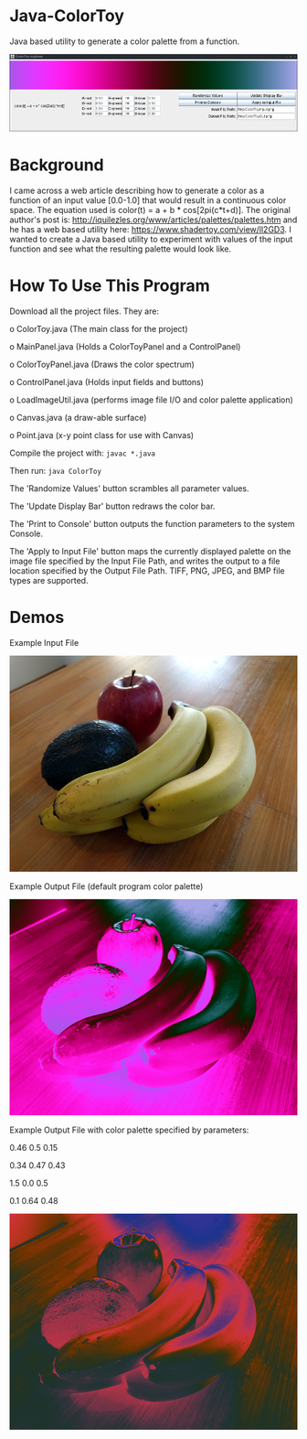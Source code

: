 # Java-ColorToy
Java based utility to generate a color palette from a function.

![ColorToy Screenshot](screenshot.png "Program screenshot")

# Background
I came across a web article describing how to generate a color as a function of an input value [0.0-1.0] that would result in a continuous color space.  The equation used is color(t) = a + b \* cos[2pi(c\*t+d)].  The original author's post is: http://iquilezles.org/www/articles/palettes/palettes.htm and he has a web based utility here: https://www.shadertoy.com/view/ll2GD3.  I wanted to create a Java based utility to experiment with values of the input function and see what the resulting palette would look like.

# How To Use This Program
Download all the project files.  They are:

o ColorToy.java (The main class for the project)

o MainPanel.java (Holds a ColorToyPanel and a ControlPanel)

o ColorToyPanel.java (Draws the color spectrum)

o ControlPanel.java (Holds input fields and buttons)

o LoadImageUtil.java (performs image file I/O and color palette application)

o Canvas.java (a draw-able surface)

o Point.java (x-y point class for use with Canvas)


Compile the project with: `javac *.java`

Then run: `java ColorToy`

The 'Randomize Values' button scrambles all parameter values.

The 'Update Display Bar' button redraws the color bar.

The 'Print to Console' button outputs the function parameters to the system Console.

The 'Apply to Input File' button maps the currently displayed palette on the image file specified by the Input File Path, and writes the output to a file location specified by the Output File Path.  TIFF, PNG, JPEG, and BMP file types are supported.

# Demos
Example Input File

![Example Input File](ColorToyInput_demo.png "Input Example")

Example Output File (default program color palette)

![Example Output File](ColorToyOut_demo.png "Output Example")

Example Output File with color palette specified by parameters:

0.46 0.5 0.15

0.34 0.47 0.43

1.5 0.0 0.5

0.1 0.64 0.48

![Example Output File](ColorToyOut_demo2.png "Output Example")
